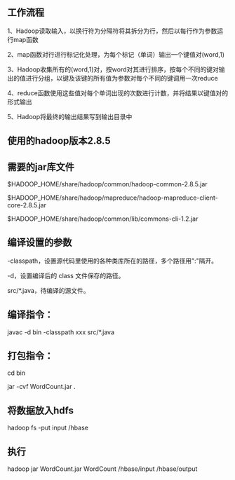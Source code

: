 ## 工作流程

1、Hadoop读取输入，以换行符为分隔符将其拆分为行，然后以每行作为参数运行map函数

2、map函数对行进行标记化处理，为每个标记（单词）输出一个键值对(word,1)

3、Hadoop收集所有的(word,1)对，按word对其进行排序，按每个不同的键对输出的值进行分组，以键及该键的所有值为参数对每个不同的键调用一次reduce

4、reduce函数使用这些值对每个单词出现的次数进行计数，并将结果以键值对的形式输出

5、Hadoop将最终的输出结果写到输出目录中

## 使用的hadoop版本2.8.5

## 需要的jar库文件

$HADOOP_HOME/share/hadoop/common/hadoop-common-2.8.5.jar

$HADOOP_HOME/share/hadoop/mapreduce/hadoop-mapreduce-client-core-2.8.5.jar

$HADOOP_HOME/share/hadoop/common/lib/commons-cli-1.2.jar

## 编译设置的参数

-classpath，设置源代码里使用的各种类库所在的路径，多个路径用":"隔开。

-d，设置编译后的 class 文件保存的路径。

src/*.java，待编译的源文件。

## 编译指令：

javac -d bin -classpath xxx src/*.java

## 打包指令：

cd bin

jar -cvf WordCount.jar .

## 将数据放入hdfs

hadoop fs -put input /hbase

## 执行

hadoop jar WordCount.jar WordCount /hbase/input /hbase/output




